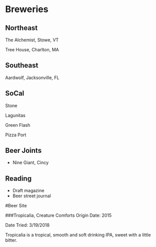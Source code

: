 # Breweries

## Northeast
The Alchemist, Stowe, VT

Tree House, Charlton, MA

## Southeast
Aardwolf, Jacksonville, FL


## SoCal
Stone

Lagunitas

Green Flash

Pizza Port

## Beer Joints

* Nine Giant, Cincy

## Reading

* Draft magazine
* Beer street journal


#Beer Site

###Tropicalia, Creature Comforts
Origin Date: 2015

Date Tried: 3/19/2018

Tropicalia is a tropical, smooth and soft drinking IPA, sweet with a little bitter. 